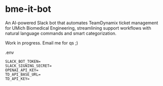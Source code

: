 # bme-it-bot
An AI-powered Slack bot that automates TeamDynamix ticket management for UMich Biomedical Engineering, streamlining support workflows with natural language commands and smart categorization.

Work in progress. Email me for qs ;)

.env 

```
SLACK_BOT_TOKEN=
SLACK_SIGNING_SECRET=
OPENAI_API_KEY=
TD_API_BASE_URL=
TD_API_KEY=
```
